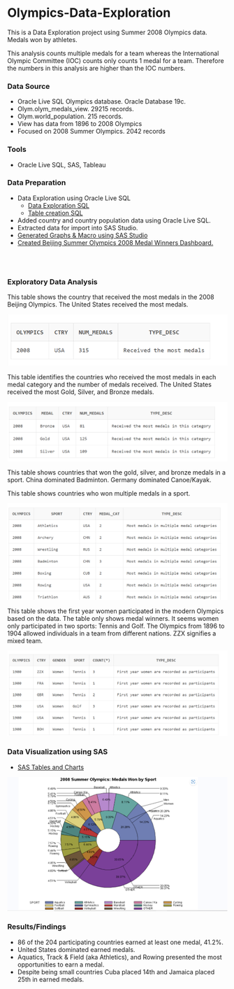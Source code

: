 # Olympics-Data-Exploration

This is a Data Exploration project using Summer 2008 Olympics data.  Medals won by athletes.

<p>This analysis counts multiple medals for a team whereas the International Olympic Committee (IOC) counts only counts 1 medal for a team.  Therefore the numbers in this analysis are higher than the IOC numbers. </p>

### Data Source
- Oracle Live SQL Olympics database.  Oracle Database 19c.
- Olym.olym_medals_view. 29215 records.
- Olym.world_population.  215 records.
- View has data from 1896 to 2008 Olympics
- Focused on 2008 Summer Olympics. 2042 records

### Tools
- Oracle Live SQL, SAS, Tableau

### Data Preparation
- Data Exploration using Oracle Live SQL
   - [Data Exploration SQL](https://github.com/Sarah269/Olympics-Data-Exploration/blob/main/Olympics_2008.txt)
   - [Table creation SQL](https://github.com/Sarah269/Olympics-Data-Exploration/blob/main/Olympics2008_AddData.txt)
- Added country and country population data using Oracle Live SQL.
- Extracted data for import into SAS Studio.
- [Generated Graphs & Macro using SAS Studio](https://github.com/Sarah269/Olympics-Data-Exploration/tree/main/SAS)
- [Created Beijing Summer Olympics 2008 Medal Winners Dashboard.](https://public.tableau.com/views/BeijingSummerOlympics2008/Dashboard1?:language=en-US&:display_count=n&:origin=viz_share_link)

<br></br>

### Exploratory Data Analysis
<p>This table shows the country that received the most medals in the 2008 Beijing Olympics.  The United States received the most medals.</p>

![Country with Most Medals](https://github.com/Sarah269/Olympics-Data-Exploration/blob/main/CountryMostMedals.png)

<p>This table identifies the countries who received the most medals in each medal category and the number of medals received.  The United States received the most Gold, Silver, and Bronze medals.</p>

![Country with Most Gold, Silver, & Bronze Medals](https://github.com/Sarah269/Olympics-Data-Exploration/blob/main/CountryMostGoldSilverBronze.png)

<p>This table shows countries that won the gold, silver, and bronze medals in a sport.   China dominated Badminton.  Germany dominated Canoe/Kayak.</p>

<p> This table shows countries who won multiple medals in a sport.</p>

![Countries Won Medals in Multiple Categories in a Sport](https://github.com/Sarah269/Olympics-Data-Exploration/blob/main/CountryMultipleMedalsInSport.png)

<p>This table shows the first year women participated in the modern Olympics based on the data.  The table only shows medal winners.  It seems women only participated in two sports:  Tennis and Golf.  The Olympics from 1896 to 1904 allowed individuals in a team from different nations.  ZZX signifies a mixed team.</p>

![Earliest Year Women Participated in Olympics](https://github.com/Sarah269/Olympics-Data-Exploration/blob/main/FirstYearWomenInOlympics.png
)

### Data Visualization using SAS
- [SAS Tables and Charts](https://github.com/Sarah269/Olympics-Data-Exploration/tree/main/SAS)

![Donut Chart](https://github.com/Sarah269/Olympics-Data-Exploration/blob/main/SAS/Proc_Gchart_DonutPie.png)

### Results/Findings
- 86 of the 204 participating countries earned at least one medal, 41.2%.
- United States dominated earned medals.
- Aquatics, Track & Field (aka Athletics), and Rowing presented the most opportunities to earn a medal.
- Despite being small countries Cuba placed 14th and Jamaica placed 25th in earned medals.


